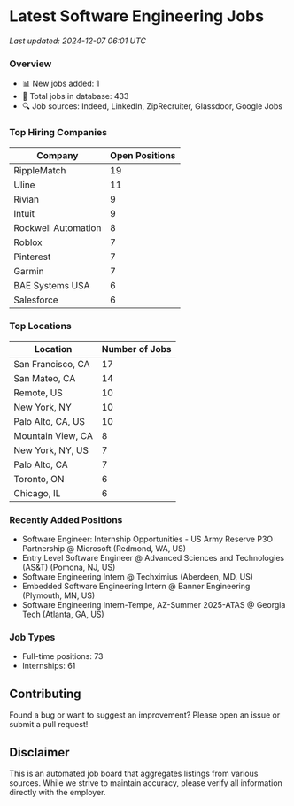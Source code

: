 # Latest Software Engineering Jobs
*Last updated: 2024-12-07 06:01 UTC*

### Overview
- 📊 New jobs added: 1
- 💼 Total jobs in database: 433
- 🔍 Job sources: Indeed, LinkedIn, ZipRecruiter, Glassdoor, Google Jobs

### Top Hiring Companies
| Company | Open Positions |
|---------|---------------|
| RippleMatch | 19 |
| Uline | 11 |
| Rivian | 9 |
| Intuit | 9 |
| Rockwell Automation | 8 |
| Roblox | 7 |
| Pinterest | 7 |
| Garmin | 7 |
| BAE Systems USA | 6 |
| Salesforce | 6 |

### Top Locations
| Location | Number of Jobs |
|----------|---------------|
| San Francisco, CA | 17 |
| San Mateo, CA | 14 |
| Remote, US | 10 |
| New York, NY | 10 |
| Palo Alto, CA, US | 10 |
| Mountain View, CA | 8 |
| New York, NY, US | 7 |
| Palo Alto, CA | 7 |
| Toronto, ON | 6 |
| Chicago, IL | 6 |

### Recently Added Positions
- Software Engineer: Internship Opportunities - US Army Reserve P3O Partnership @ Microsoft (Redmond, WA, US)
- Entry Level Software Engineer @ Advanced Sciences and Technologies (AS&T) (Pomona, NJ, US)
- Software Engineering Intern @ Techximius (Aberdeen, MD, US)
- Embedded Software Engineering Intern @ Banner Engineering (Plymouth, MN, US)
- Software Engineering Intern-Tempe, AZ-Summer 2025-ATAS @ Georgia Tech (Atlanta, GA, US)

### Job Types
- Full-time positions: 73
- Internships: 61

## Contributing
Found a bug or want to suggest an improvement? Please open an issue or submit a pull request!

## Disclaimer
This is an automated job board that aggregates listings from various sources. While we strive to maintain accuracy, 
please verify all information directly with the employer.

